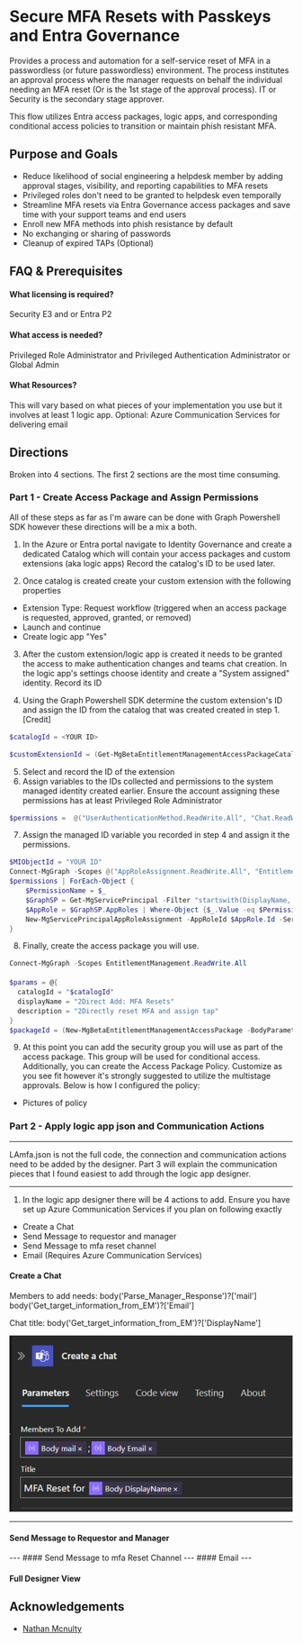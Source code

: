 # Secure MFA Resets with Passkeys and Entra Governance

Provides a process and automation for a self-service reset of MFA in a passwordless (or future passwordless) environment. The process institutes an approval process where the manager requests on behalf the individual needing an MFA reset (Or is the 1st stage of the approval process). IT or Security is the secondary stage approver.

This flow utilizes Entra access packages, logic apps, and corresponding conditional access policies to transition or maintain phish resistant MFA. 
## Purpose and Goals

- Reduce likelihood of social engineering a helpdesk member by adding approval stages, visibility, and reporting capabilities to MFA resets
- Privileged roles don't need to be granted to helpdesk even temporally
- Streamline MFA resets via Entra Governance access packages and save time with your support teams and end users
- Enroll new MFA methods into phish resistance by default
- No exchanging or sharing of passwords
- Cleanup of expired TAPs (Optional)
## FAQ & Prerequisites 

#### What licensing is required?

Security E3 and or Entra P2

#### What access is needed?

Privileged Role Administrator and Privileged Authentication Administrator or Global Admin

#### What Resources?
This will vary based on what pieces of your implementation you use but it involves at least 1 logic app. Optional: Azure Communication Services for delivering email

## Directions
Broken into 4 sections. The first 2 sections are the most time consuming.
### Part 1 - Create Access Package and Assign Permissions

All of these steps as far as I'm aware can be done with Graph Powershell SDK however these directions will be a mix a both.

1) In the Azure or Entra portal navigate to Identity Governance and create a dedicated Catalog which will contain your access packages and custom extensions (aka logic apps) Record the catalog's ID to be used later.

2) Once catalog is created create your custom extension with the following properties
- Extension Type: Request workflow (triggered when an access package is requested, approved, granted, or removed)
- Launch and continue
- Create logic app "Yes" 

3) After the custom extension/logic app is created it needs to be granted the access to make authentication changes and teams chat creation. In the logic app's settings choose identity and create a "System assigned" identity. Record its ID

4) Using the Graph Powershell SDK determine the custom extension's ID 
and assign the ID from the catalog that was created created in step 1. [Credit]
```powershell
$catalogId = <YOUR ID>
```

```powershell
$customExtensionId = (Get-MgBetaEntitlementManagementAccessPackageCatalogAccessPackageCustomWorkflowExtension -AccessPackageCatalogId $catalogId | Out-GridView -PassThru).Id
```
5) Select and record the ID of the extension
6) Assign variables to the IDs collected and permissions to the system managed identity created earlier. Ensure the account assigning these permissions has at least Privileged Role Administrator
```powershell
$permissions =  @("UserAuthenticationMethod.ReadWrite.All", "Chat.ReadWrite.All", "Directory.Read.All")
```
7) Assign the managed ID variable you recorded in step 4 and assign it the permissions.
```powershell
$MIObjectId = "YOUR ID"
Connect-MgGraph -Scopes @("AppRoleAssignment.ReadWrite.All", "EntitlementManagement.ReadWrite.All")
$permissions | ForEach-Object {
	$PermissionName = $_
	$GraphSP = Get-MgServicePrincipal -Filter "startswith(DisplayName,'Microsoft Graph')" | Select-Object -first 1 #Graph App ID: 00000003-0000-0000-c000-000000000000
	$AppRole = $GraphSP.AppRoles | Where-Object {$_.Value -eq $PermissionName -and $_.AllowedMemberTypes -contains "Application"}
	New-MgServicePrincipalAppRoleAssignment -AppRoleId $AppRole.Id -ServicePrincipalId $MIObjectId -ResourceId $GraphSP.Id -PrincipalId $MIObjectId
}
```
8) Finally, create the access package you will use. 
```powershell
Connect-MgGraph -Scopes EntitlementManagement.ReadWrite.All

$params = @{
  catalogId = "$catalogId"
  displayName = "2Direct Add: MFA Resets"
  description = "2Directly reset MFA and assign tap"
}
$packageId = (New-MgBetaEntitlementManagementAccessPackage -BodyParameter $params).Id
```
9) At this point you can add the security group you will use as part of the access package. This group will be used for conditional access. Additionally, you can create the Access Package Policy. Customize as you see fit however it's strongly suggested to utilize the multistage approvals. Below is how I configured the policy:
-  Pictures of policy
### Part 2 - Apply logic app json and Communication Actions
---
LAmfa.json is not the full code, the connection and communication actions need to be added by the designer. Part 3 will explain the communication pieces that I found easiest to add through the logic app designer.

---
1) In the logic app designer there will be 4 actions to add. Ensure you have set up Azure Communication Services if you plan on following exactly
- Create a Chat
- Send Message to requestor and manager
- Send Message to mfa reset channel
- Email (Requires Azure Communication Services)

#### Create a Chat
Members to add needs:
body('Parse_Manager_Response')?['mail']
body('Get_target_information_from_EM')?['Email']

Chat title:
body('Get_target_information_from_EM')?['DisplayName']

![Create Chat](https://github.com/tylerkirwan/Entra-Governance-and-Automation/blob/main/images/createachat.png)

---
#### Send Message to Requestor and Manager
<insert link>
---
#### Send Message to mfa Reset Channel
	
<insert link>
---
#### Email

<insert link>
---

#### Full Designer View
<insert link>


## Acknowledgements

- [Nathan Mcnulty](https://github.com/nathanmcnulty)
